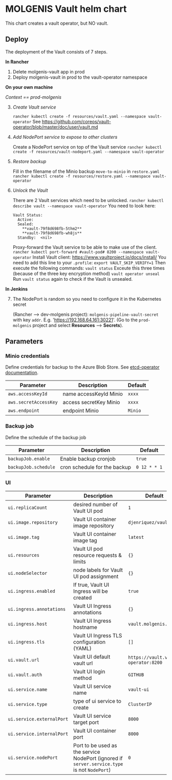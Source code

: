 # MOLGENIS Vault helm chart

This chart creates a vault operator, but NO vault.

## Deploy
The deployment of the Vault consists of 7 steps.

**In Rancher**
1. Delete molgenis-vault app in prod
2. Deploy molgenis-vault in prod to the vault-operator namespace

**On your own machine**

*Context == prod-molgenis*

3. *Create Vault service*

   ```rancher kubectl create -f resources/vault.yaml --namespace vault-operator```
   See https://github.com/coreos/vault-operator/blob/master/doc/user/vault.md

4. *Add NodePort service to expose to other clusters*

   Create a NodePort service on top of the Vault service
   ```rancher kubectl create -f resources/vault-nodeport.yaml --namespace vault-operator```

5. *Restore backup*

   Fill in the filename of the Minio backup ```move-to-minio``` in ```restore.yaml```
   ```rancher kubectl create -f resources/restore.yaml --namespace vault-operator```

6. *Unlock the Vault*

   There are 2 Vault services which need to be unlocked.
   ```rancher kubectl describe vault --namespace vault-operator```
   You need to look here:
   ```
   Vault Status:
     Active:
     Sealed:
       **vault-79f8d698fb-5thm2**
       **vault-79f8d698fb-wh8js**
     Standby:  <nil>
   ```
   Proxy-forward the Vault service to be able to make use of the client.
   ```rancher kubectl port-forward #vault-pod# 8200 --namespace vault-operator```
   Install Vault client: https://www.vaultproject.io/docs/install/
   You need to add this line to your ```.profile```: ```export VAULT_SKIP_VERIFY=1```
   Then execute the following commands:
   ```vault status```
   Exceute this three times (because of the three key encryption method)
   ```vault operator unseal```
   Run ```vault status``` again to check if the Vault is unsealed.

**In Jenkins**

7. The NodePort is random so you need to configure it in the Kubernetes secret 

   (Rancher --> dev-molgenis project): ```molgenis-pipeline-vault-secret``` with key ```addr```. E.g. 'https://192.168.64.161:30221'.
   (Go to the ```prod-molgenis``` project and select **Resources** --> **Secrets**).

## Parameters

### Minio credentials
Define credentials for backup to the Azure Blob Store.
See [etcd-operator documentation](https://github.com/coreos/etcd-operator/blob/master/doc/user/abs_backup.md).

| Parameter             | Description                   | Default            |
| --------------------- | ----------------------------- | ------------------ |
| `aws.accessKeyId`     | name accessKeyId Minio        | `xxxx`             |
| `aws.secretAccessKey` | access secretKey Minio        | `xxxx`             |
| `aws.endpoint`        | endpoint Minio                | `Minio`            |

### Backup job
Define the schedule of the backup job

| Parameter            | Description                  | Default       |
| -------------------- | ---------------------------- | ------------- |
| `backupJob.enable`   | Enable backup cronjob        | `true`        |
| `backupJob.schedule` | cron schedule for the backup | `0 12 * * 1`  |

### UI

Parameter | Description | Default
--------- | ----------- | ------- 
`ui.replicaCount` | desired number of Vault UI pod | `1`
`ui.image.repository` | Vault UI container image repository | `djenriquez/vault-ui`
`ui.image.tag` | Vault UI container image tag | `latest`
`ui.resources` | Vault UI pod resource requests & limits | `{}`
`ui.nodeSelector` | node labels for Vault UI pod assignment | `{}`
`ui.ingress.enabled` | If true, Vault UI Ingress will be created | `true`
`ui.ingress.annotations` | Vault UI Ingress annotations | `{}`
`ui.ingress.host` | Vault UI Ingress hostname | `vault.molgenis.org`
`ui.ingress.tls` | Vault UI Ingress TLS configuration (YAML) | `[]`
`ui.vault.url` | Vault UI default vault url | `https://vault.vault-operator:8200`
`ui.vault.auth` | Vault UI login method | `GITHUB`
`ui.service.name` | Vault UI service name | `vault-ui`
`ui.service.type` | type of ui service to create | `ClusterIP`
`ui.service.externalPort` | Vault UI service target port | `8000`
`ui.service.internalPort` | Vault UI container port | `8000`
`ui.service.nodePort` | Port to be used as the service NodePort (ignored if `server.service.type` is not `NodePort`) | `0`


